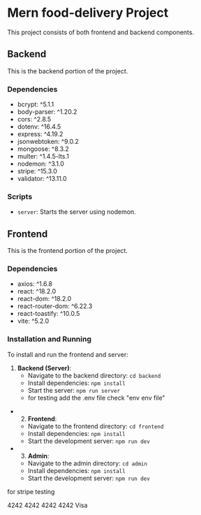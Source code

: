 # Mern food-delivery Project

This project consists of both frontend and backend components.

## Backend

This is the backend portion of the project.

### Dependencies

- bcrypt: ^5.1.1
- body-parser: ^1.20.2
- cors: ^2.8.5
- dotenv: ^16.4.5
- express: ^4.19.2
- jsonwebtoken: ^9.0.2
- mongoose: ^8.3.2
- multer: ^1.4.5-lts.1
- nodemon: ^3.1.0
- stripe: ^15.3.0
- validator: ^13.11.0

### Scripts

- `server`: Starts the server using nodemon.

## Frontend

This is the frontend portion of the project.

### Dependencies

- axios: ^1.6.8
- react: ^18.2.0
- react-dom: ^18.2.0
- react-router-dom: ^6.22.3
- react-toastify: ^10.0.5
- vite: ^5.2.0

### Installation and Running

To install and run the frontend and server:

1. **Backend (Server)**:
   - Navigate to the backend directory: `cd backend`
   - Install dependencies: `npm install`
   - Start the server: `npm run server`
   - for testing add the .env file check "env env file"

+ 2. **Frontend**:

   - Navigate to the frontend directory: `cd frontend`
   - Install dependencies: `npm install`
   - Start the development server: `npm run dev`

+ 3. **Admin**:
   - Navigate to the admin directory: `cd admin`
   - Install dependencies: `npm install`
   - Start the development server: `npm run dev`


for stripe testing 

4242 4242 4242 4242 Visa